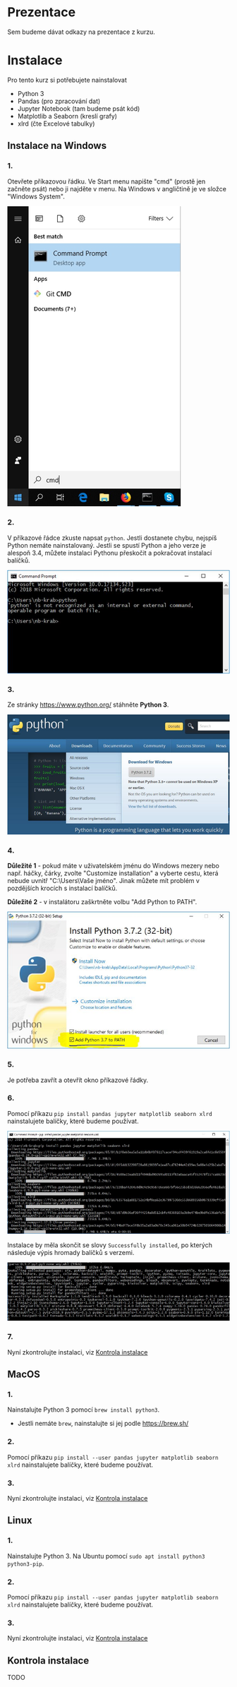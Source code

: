 # Prezentace

Sem budeme dávat odkazy na prezentace z kurzu.

# Instalace

Pro tento kurz si potřebujete nainstalovat

- Python 3
- Pandas (pro zpracování dat)
- Jupyter Notebook (tam budeme psát kód)
- Matplotlib a Seaborn (kreslí grafy)
- xlrd (čte Excelové tabulky)

## Instalace na Windows

### 1. 

Otevřete příkazovou řádku. Ve Start menu napište "cmd" (prostě jen začněte psát) nebo ji najděte v menu. Na Windows v angličtině je ve složce "Windows System".
  
![Start menu s příkazovou řádkou](cmd.jpg)

### 2. 

V příkazové řádce zkuste napsat `python`. Jestli dostanete chybu, nejspíš Python nemáte nainstalovaný. Jestli se spustí Python a jeho verze je alespoň 3.4, můžete instalaci Pythonu přeskočit a pokračovat instalací balíčků.
  
![Není Python](nopython.jpg)

### 3. 

Ze stránky https://www.python.org/ stáhněte **Python 3**.
  
![Stahujeme Python](python-download.jpg)

### 4. 

**Důležité 1** - pokud máte v uživatelském jménu do Windows mezery nebo např. háčky, čárky, zvolte "Customize installation" a vyberte cestu, která nebude uvnitř "C:\Users\Vaše jméno". Jinak můžete mít problém v pozdějších krocích s instalací balíčků.
  
**Důležité 2** - v instalátoru zaškrtněte volbu "Add Python to PATH".
  
![Instalace](python-install.jpg)

### 5.

Je potřeba zavřít a otevřít okno příkazové řádky.

### 6. 

Pomocí příkazu `pip install pandas jupyter matplotlib seaborn xlrd` nainstalujete balíčky, které budeme používat.
  
![Instalace balíčků](packages.jpg)
  
Instalace by měla skončit se slovy `Successfully installed`, po kterých následuje výpis hromady balíčků s verzemi.
  
![Instalace balíčků hotova](packages-finish.jpg)

### 7. 

Nyní zkontrolujte instalaci, viz [Kontrola instalace](#kontrola-instalace)

## MacOS

### 1. 

Nainstalujte Python 3 pomocí `brew install python3`.

- Jestli nemáte `brew`, nainstalujte si jej podle https://brew.sh/
    
### 2. 

Pomocí příkazu `pip install --user pandas jupyter matplotlib seaborn xlrd` nainstalujete balíčky, které budeme používat.

### 3. 

Nyní zkontrolujte instalaci, viz [Kontrola instalace](#kontrola-instalace)

## Linux

### 1. 

Nainstalujte Python 3. Na Ubuntu pomocí `sudo apt install python3 python3-pip`.

### 2. 

Pomocí příkazu `pip install --user pandas jupyter matplotlib seaborn xlrd` nainstalujete balíčky, které budeme používat.

### 3. 

Nyní zkontrolujte instalaci, viz [Kontrola instalace](#kontrola-instalace)

## Kontrola instalace

TODO
